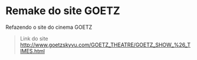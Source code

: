 # Remake do site GOETZ
Refazendo o site do cinema GOETZ

>Link do site	
http://www.goetzskyvu.com/GOETZ_THEATRE/GOETZ_SHOW_%26_TIMES.html